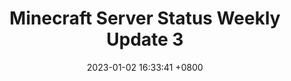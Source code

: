 ---
title: Minecraft Server Status Weekly Update 3
date: 2023-01-02 16:33:41 +0800
categories: [gaming, minecraft]
tags: [minecraft, procrastinated]
---